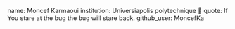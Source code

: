 name: Moncef Karmaoui
institution: Universiapolis polytechnique 🚩 
quote: If You stare at the bug the bug will stare back.
github_user: MoncefKa
